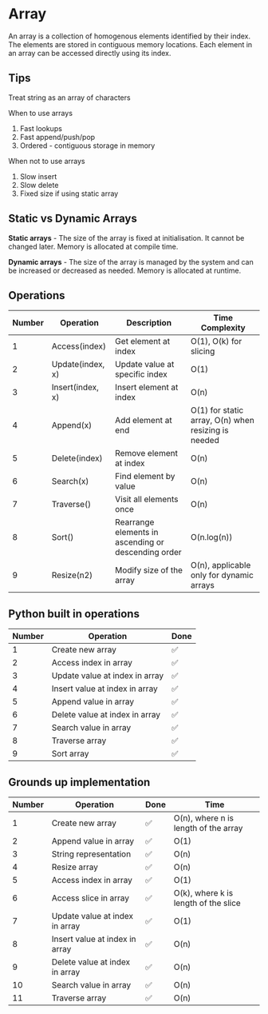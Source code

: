 # Array

An array is a collection of homogenous elements identified by their index. The elements are stored in contiguous memory locations. Each element in an array can be accessed directly using its index.

## Tips
Treat string as an array of characters

When to use arrays
1. Fast lookups
2. Fast append/push/pop
3. Ordered - contiguous storage in memory

When not to use arrays
1. Slow insert
2. Slow delete
3. Fixed size if using static array

## Static vs Dynamic Arrays

**Static arrays** - The size of the array is fixed at initialisation. It cannot be changed later. Memory is allocated at compile time.

**Dynamic arrays** - The size of the array is managed by the system and can be increased or decreased as needed. Memory is allocated at runtime.

## Operations

| Number | Operation | Description | Time Complexity |
| -- | -- | -- | -- |
| 1 | Access(index) | Get element at index | O(1), O(k) for slicing |
| 2 | Update(index, x) | Update value at specific index | O(1) |
| 3 | Insert(index, x) | Insert element at index | O(n) |
| 4 | Append(x) | Add element at end | O(1) for static array, O(n) when resizing is needed |
| 5 | Delete(index) | Remove element at index | O(n) |
| 6 | Search(x) | Find element by value | O(n) |
| 7 | Traverse() | Visit all elements once | O(n) |
| 8 | Sort()| Rearrange elements in ascending or descending order | O(n.log(n))
| 9 | Resize(n2) | Modify size of the array | O(n), applicable only for dynamic arrays|

## Python built in operations 

| Number | Operation | Done |
| -- | -- | -- |
| 1 | Create new array | &#9989; |
| 2 | Access index in array | &#9989; |
| 3 | Update value at index in array | &#9989; |
| 4 | Insert value at index in array | &#9989; |
| 5 | Append value in array | &#9989; |
| 6 | Delete value at index in array | &#9989; |
| 7 | Search value in array | &#9989; |
| 8 | Traverse array | &#9989; |
| 9 | Sort array | &#9989; |

## Grounds up implementation 

| Number | Operation | Done | Time |
| -- | -- | -- | -- |
| 1 | Create new array | &#9989; | O(n), where n is length of the array |
| 2 | Append value in array | &#9989; | O(1) |
| 3 | String representation | &#9989; | O(n) |
| 4 | Resize array | &#9989; | O(n) |
| 5 | Access index in array | &#9989; | O(1) |
| 6 | Access slice in array | &#9989; | O(k), where k is length of the slice |
| 7 | Update value at index in array | &#9989; | O(1) |
| 8 | Insert value at index in array | &#9989; | O(n) |
| 9 | Delete value at index in array | &#9989; | O(n) |
| 10 | Search value in array | &#9989; | O(n) |
| 11 | Traverse array | &#9989; | O(n) |
